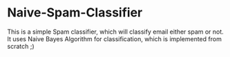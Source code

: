 # Naive-Spam-Classifier
This is a simple Spam classifier, which will classify email either spam or not. It uses Naive Bayes Algorithm for classification, which is implemented from scratch ;)
